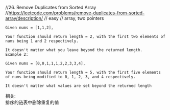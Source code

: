 //26. Remove Duplicates from Sorted Array
//https://leetcode.com/problems/remove-duplicates-from-sorted-array/description/
// easy // array, two pointers

```
Given nums = [1,1,2],

Your function should return length = 2, with the first two elements of nums being 1 and 2 respectively.

It doesn't matter what you leave beyond the returned length.
Example 2:

Given nums = [0,0,1,1,1,2,2,3,3,4],

Your function should return length = 5, with the first five elements of nums being modified to 0, 1, 2, 3, and 4 respectively.

It doesn't matter what values are set beyond the returned length
```

相关:  
排序的链表中删除重复的值  
